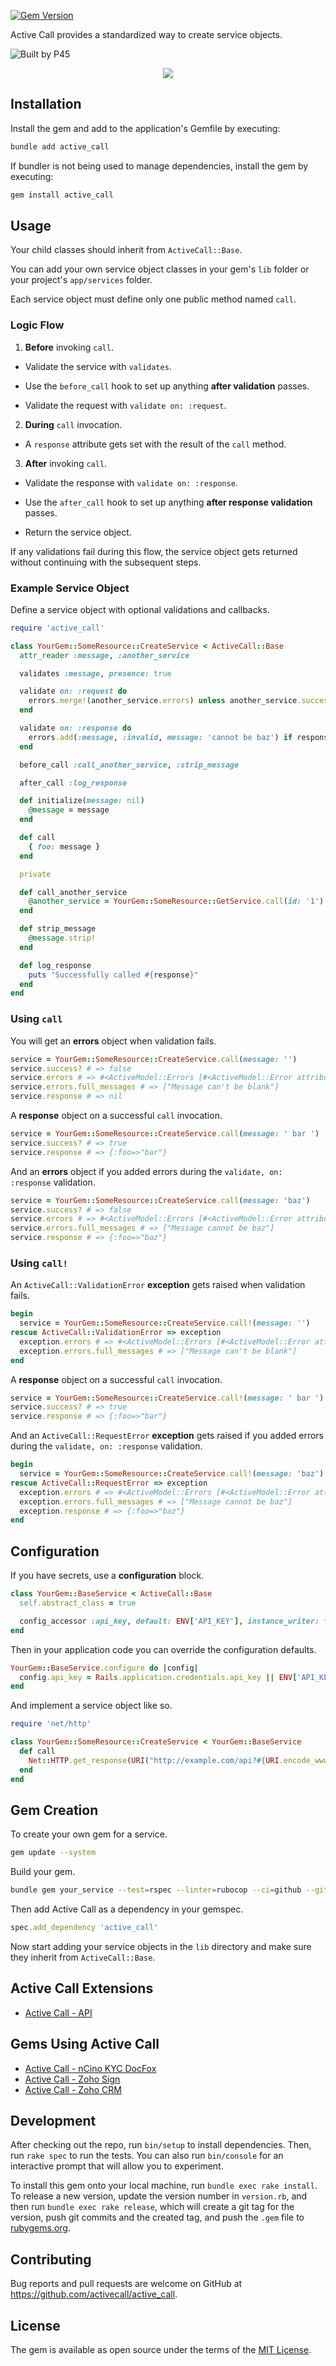 [![Gem Version](https://badge.fury.io/rb/active_call.svg?icon=si%3Arubygems)](https://badge.fury.io/rb/active_call)

Active Call provides a standardized way to create service objects.

![Built by P45](https://github.com/user-attachments/assets/19fd40df-2ce9-4f30-8120-d53f3fbf9f07)

<div align="center">
  <a href="https://platform45.com?utm_source=github&utm_content=active_call">
    <picture>
      <img src="https://github.com/user-attachments/assets/19fd40df-2ce9-4f30-8120-d53f3fbf9f07">
    </picture>
  </a>
</div>

## Installation

Install the gem and add to the application's Gemfile by executing:

```bash
bundle add active_call
```

If bundler is not being used to manage dependencies, install the gem by executing:

```bash
gem install active_call
```

## Usage

Your child classes should inherit from `ActiveCall::Base`.

You can add your own service object classes in your gem's `lib` folder or your project's `app/services` folder.

Each service object must define only one public method named `call`.

### Logic Flow

1. **Before** invoking `call`.

  - Validate the service with `validates`.

  - Use the `before_call` hook to set up anything **after validation** passes.

  - Validate the request with `validate on: :request`.

2. **During** `call` invocation.

  - A `response` attribute gets set with the result of the `call` method.

3. **After** invoking `call`.

  - Validate the response with `validate on: :response`.

  - Use the `after_call` hook to set up anything **after response validation** passes.

  - Return the service object.

If any validations fail during this flow, the service object gets returned without continuing with the subsequent steps.

### Example Service Object

Define a service object with optional validations and callbacks.

```ruby
require 'active_call'

class YourGem::SomeResource::CreateService < ActiveCall::Base
  attr_reader :message, :another_service

  validates :message, presence: true

  validate on: :request do
    errors.merge!(another_service.errors) unless another_service.success?
  end

  validate on: :response do
    errors.add(:message, :invalid, message: 'cannot be baz') if response[:foo] == 'baz'
  end

  before_call :call_another_service, :strip_message

  after_call :log_response

  def initialize(message: nil)
    @message = message
  end

  def call
    { foo: message }
  end

  private

  def call_another_service
    @another_service = YourGem::SomeResource::GetService.call(id: '1')
  end

  def strip_message
    @message.strip!
  end

  def log_response
    puts "Successfully called #{response}"
  end
end
```

### Using `call`

You will get an **errors** object when validation fails.

```ruby
service = YourGem::SomeResource::CreateService.call(message: '')
service.success? # => false
service.errors # => #<ActiveModel::Errors [#<ActiveModel::Error attribute=message, type=blank, options={}>]>
service.errors.full_messages # => ["Message can't be blank"]
service.response # => nil
```

A **response** object on a successful `call` invocation.

```ruby
service = YourGem::SomeResource::CreateService.call(message: ' bar ')
service.success? # => true
service.response # => {:foo=>"bar"}
```

And an **errors** object if you added errors during the `validate, on: :response` validation.

```ruby
service = YourGem::SomeResource::CreateService.call(message: 'baz')
service.success? # => false
service.errors # => #<ActiveModel::Errors [#<ActiveModel::Error attribute=message, type=invalid, options={:message=>"cannot be baz"}>]>
service.errors.full_messages # => ["Message cannot be baz"]
service.response # => {:foo=>"baz"}
```

### Using `call!`

An `ActiveCall::ValidationError` **exception** gets raised when validation fails.

```ruby
begin
  service = YourGem::SomeResource::CreateService.call!(message: '')
rescue ActiveCall::ValidationError => exception
  exception.errors # => #<ActiveModel::Errors [#<ActiveModel::Error attribute=message, type=blank, options={}>]>
  exception.errors.full_messages # => ["Message can't be blank"]
end
```

A **response** object on a successful `call` invocation.

```ruby
service = YourGem::SomeResource::CreateService.call!(message: ' bar ')
service.success? # => true
service.response # => {:foo=>"bar"}
```

And an `ActiveCall::RequestError` **exception** gets raised if you added errors during the `validate, on: :response` validation.

```ruby
begin
  service = YourGem::SomeResource::CreateService.call!(message: 'baz')
rescue ActiveCall::RequestError => exception
  exception.errors # => #<ActiveModel::Errors [#<ActiveModel::Error attribute=message, type=invalid, options={:message=>"cannot be baz"}>]>
  exception.errors.full_messages # => ["Message cannot be baz"]
  exception.response # => {:foo=>"baz"}
end
```

## Configuration

If you have secrets, use a **configuration** block.

```ruby
class YourGem::BaseService < ActiveCall::Base
  self.abstract_class = true

  config_accessor :api_key, default: ENV['API_KEY'], instance_writer: false
end
```

Then in your application code you can override the configuration defaults.

```ruby
YourGem::BaseService.configure do |config|
  config.api_key = Rails.application.credentials.api_key || ENV['API_KEY']
end
```

And implement a service object like so.

```ruby
require 'net/http'

class YourGem::SomeResource::CreateService < YourGem::BaseService
  def call
    Net::HTTP.get_response(URI("http://example.com/api?#{URI.encode_www_form(api_key: api_key)}"))
  end
end
```

## Gem Creation

To create your own gem for a service.

```bash
gem update --system
```

Build your gem.

```bash
bundle gem your_service --test=rspec --linter=rubocop --ci=github --github-username=<your_profile_name> --git --changelog --mit
```

Then add Active Call as a dependency in your gemspec.

```ruby
spec.add_dependency 'active_call'
```

Now start adding your service objects in the `lib` directory and make sure they inherit from `ActiveCall::Base`.

## Active Call Extensions

- [Active Call - API](https://rubygems.org/gems/active_call-api)

## Gems Using Active Call

- [Active Call - nCino KYC DocFox](https://rubygems.org/gems/active_call-doc_fox)
- [Active Call - Zoho Sign](https://rubygems.org/gems/active_call-zoho_sign)
- [Active Call - Zoho CRM](https://rubygems.org/gems/active_call-zoho_crm)

## Development

After checking out the repo, run `bin/setup` to install dependencies. Then, run `rake spec` to run the tests. You can also run `bin/console` for an interactive prompt that will allow you to experiment.

To install this gem onto your local machine, run `bundle exec rake install`. To release a new version, update the version number in `version.rb`, and then run `bundle exec rake release`, which will create a git tag for the version, push git commits and the created tag, and push the `.gem` file to [rubygems.org](https://rubygems.org).

## Contributing

Bug reports and pull requests are welcome on GitHub at https://github.com/activecall/active_call.

## License

The gem is available as open source under the terms of the [MIT License](https://opensource.org/licenses/MIT).
